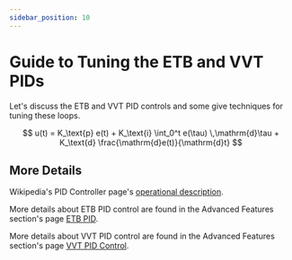 ```yaml
---
sidebar_position: 10
---
```


# Guide to Tuning the ETB and VVT PIDs

Let's discuss the ETB and VVT PID controls and some give techniques for tuning these loops.

$$
u(t) = K_\text{p} e(t) + K_\text{i} \int_0^t e(\tau) \,\mathrm{d}\tau + K_\text{d} \frac{\mathrm{d}e(t)}{\mathrm{d}t}
$$

## More Details
Wikipedia's PID Controller page's [operational description](https://en.wikipedia.org/wiki/PID_controller#Fundamental_operation).

More details about ETB PID control are found in the Advanced Features section's page [ETB
PID](/Advanced-Features/ETB/ETB-PID.md).

More details about VVT PID control are found in the Advanced Features section's page [VVT PID Control](/Advanced-Features/Variable-Cam-Timing/VVT-PID.md).
